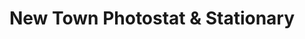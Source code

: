 ---
title: "New Town Photostat & Stationary"
url: /khrchy/new-town-photostat-and-stationary/
shop: office supplies
---